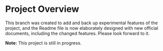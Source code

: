 
# Project Overview

This branch was created to add and back up experimental features of the project, and the Readme file is now elaborately designed with new official documents, including the changed features. Please look forward to it.

**Note:** This project is still in progress.
